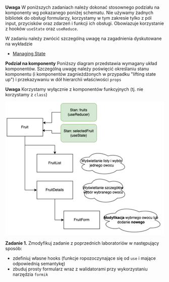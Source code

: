 **Uwaga** W poniższych zadaniach należy dokonać stosownego podziału na komponenty wg pokazanego poniżej schematu. Nie używamy żadnych bibliotek do obsługi formularzy, korzystamy w tym zakresie tylko z pól input, przycisków oraz zdarzeń i funkcji ich obsługi. Obowiazuje korzystanie z hooków `useState` oraz `useReduce`. 

W zadaniu należy zwrócić szczególną uwagę na zagadnienia dyskutowane na wykładzie
- [Managing State](https://react.dev/learn/managing-state)


**Podział na komponenty** Poniższy diagram przedstawia wymagany układ komponentów. Szczególną uwagę należy poświęcić określaniu stanu komponentu (i komponentów zagnieżdżonych w przypadku "lifting state up") i przekazywaniu w dół hierarchii właściwości `props` 

**Uwaga** Korzystamy wyłącznie z komponentów funkcyjnych (tj. nie korzystamy z `class`)

![Układ komponentów](SchematDrzewaKomponentow.png "Układ komponentów")

**Zadanie 1.** 
Zmodyfikuj zadanie z poprzednich laboratoriów w następujący sposób:
- zdefiniuj własne hooks (funkcje ropozoczynające się od `use` i mające odpowiednią semantykę)
- zbuduj prosty formularz wraz z walidatorami przy wykorzystaniu narzędzia `formik`
